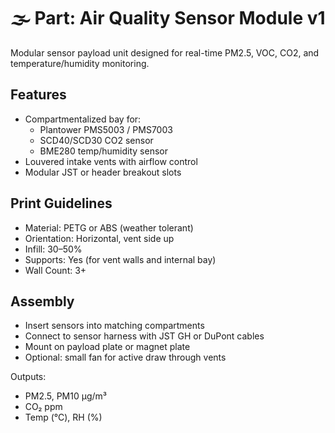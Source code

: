 # 🌫️ Part: Air Quality Sensor Module v1

Modular sensor payload unit designed for real-time PM2.5, VOC, CO2, and temperature/humidity monitoring.

## Features

- Compartmentalized bay for:
  - Plantower PMS5003 / PMS7003
  - SCD40/SCD30 CO2 sensor
  - BME280 temp/humidity sensor
- Louvered intake vents with airflow control
- Modular JST or header breakout slots

## Print Guidelines

- Material: PETG or ABS (weather tolerant)
- Orientation: Horizontal, vent side up
- Infill: 30–50%
- Supports: Yes (for vent walls and internal bay)
- Wall Count: 3+

## Assembly

- Insert sensors into matching compartments
- Connect to sensor harness with JST GH or DuPont cables
- Mount on payload plate or magnet plate
- Optional: small fan for active draw through vents

Outputs:
- PM2.5, PM10 µg/m³
- CO₂ ppm
- Temp (°C), RH (%)

